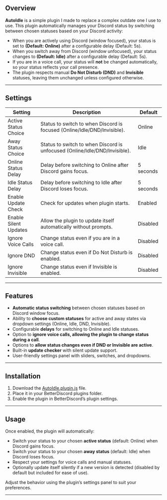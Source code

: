 ## Overview

**AutoIdle** is a simple plugin I made to replace a complex outdate one I use to use.
This plugin automatically manages your Discord status by switching between chosen statuses based on your Discord activity:

- When you are actively using Discord (window focused), your status is set to **(Default: Online)** after a configurable delay (Default: 5s).
- When you switch away from Discord (window unfocused), your status changes to **(Default: Idle)** after a configurable delay (Default: 5s).
- If you are in a voice call, your status will **not** be changed automatically, so your status reflects your call presence.
- The plugin respects manual **Do Not Disturb (DND)** and **Invisible** statuses, leaving them unchanged unless configured otherwise.

---

## Settings

| Setting               | Description                                                                | Default   |
|-----------------------|----------------------------------------------------------------------------|-----------|
| Active Status Choice  | Status to switch to when Discord is focused (Online/Idle/DND/Invisible).   | Online    |
| Away Status Choice    | Status to switch to when Discord is unfocused (Online/Idle/DND/Invisible). | Idle      |
| Online Status Delay   | Delay before switching to Online after Discord gains focus.                | 5 seconds |
| Idle Status Delay     | Delay before switching to Idle after Discord loses focus.                  | 5 seconds |
| Enable Update Check   | Check for updates when plugin starts.                                      | Enabled   |
| Enable Silent Updates | Allow the plugin to update itself automatically without prompts.           | Disabled  |
| Ignore Voice Calls    | Change status even if you are in a voice call.                             | Disabled  |
| Ignore DND            | Change status even if Do Not Disturb is enabled.                           | Disabled  |
| Ignore Invisible      | Change status even if Invisible is enabled.                                | Disabled  |

---

## Features

- **Automatic status switching** between chosen statuses based on Discord window focus.
- Ability to **choose custom statuses** for active and away states via dropdown settings (Online, Idle, DND, Invisible).
- Configurable **delays** for switching to Online and Idle statuses.
- Option to **ignore voice calls, allowing the plugin to change status during a call**.
- Options to **allow status changes even if DND or Invisible are active**.
- Built-in **update checker** with silent update support.
- User-friendly settings panel with sliders, switches, and dropdowns.

---

## Installation

1. Download the [AutoIdle.plugin.js](https://raw.githubusercontent.com/GentlePuppet/BetterDiscordPlugins/main/AutoIdle/AutoIdle.plugin.js) file.
2. Place it in your BetterDiscord plugins folder.
3. Enable the plugin in BetterDiscord’s plugin settings.

---

## Usage

Once enabled, the plugin will automatically:

- Switch your status to your chosen **active status** (default: Online) when Discord gains focus.
- Switch your status to your chosen **away status** (default: Idle) when Discord loses focus.
- Respect your settings for voice calls and manual statuses.
- Optionally update itself silently if a new version is detected (disabled by default but included for ease of use).

Adjust the behavior using the plugin’s settings panel to suit your preferences.

---
